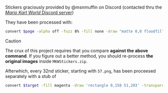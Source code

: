 Stickers graciously provided by @msnmuffin on Discord (contacted thru the [*Mario Kart World* Discord server](https://discord.com/servers/mario-kart-world-1120933619591020574))

They have been processed with:
```bash
convert $page -alpha off -fuzz 8% -fill none -draw "matte 0,0 floodfill" \( +clone -alpha extract -blur 0x2 -level 50x100% \) -alpha off -compose copy_opacity -composite work/pages/page${page:15:-4}.png
```
> [!CAUTION]
> The crux of this project requires that you compare **against the above command**. If you figure out a better method, you should re-process **the original images** inside `MKWStickers.zip`.

Afterwhich, every 32nd sticker, starting with `57.png`, has been proceesed separately with a stub of
```bash
convert $target -fill magenta -draw 'rectangle 0,158 51,203' -transparent magenta -background none -resize 172x168^ -gravity center -extent 207x203 t-temp.png
```
